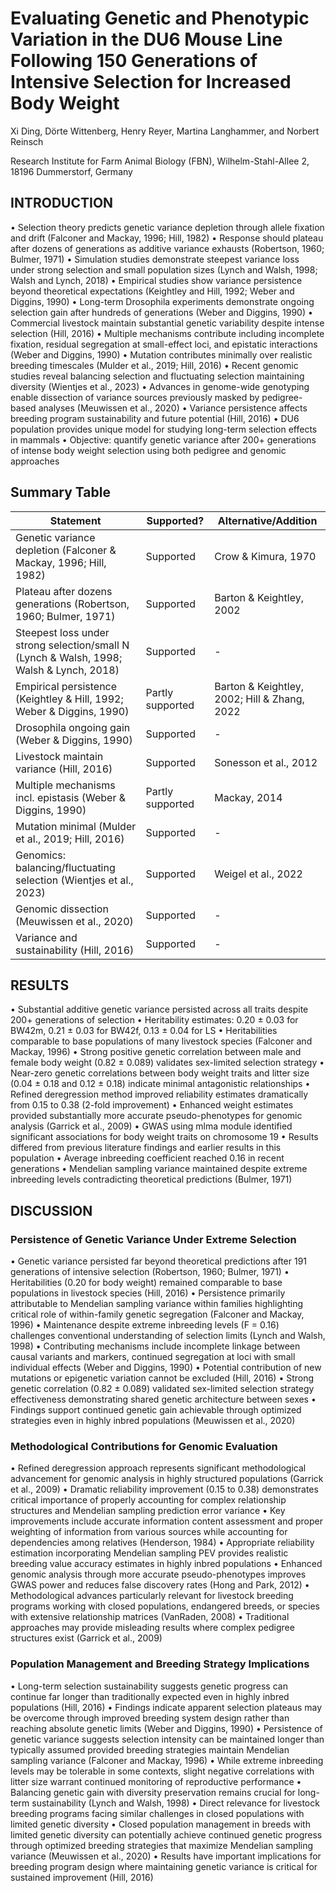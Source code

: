 # Evaluating Genetic and Phenotypic Variation in the DU6 Mouse Line Following 150 Generations of Intensive Selection for Increased Body Weight

Xi Ding, Dörte Wittenberg, Henry Reyer, Martina Langhammer, and Norbert Reinsch

Research Institute for Farm Animal Biology (FBN), Wilhelm-Stahl-Allee 2, 18196 Dummerstorf, Germany

## INTRODUCTION

• Selection theory predicts genetic variance depletion through allele fixation and drift (Falconer and Mackay, 1996; Hill, 1982)
• Response should plateau after dozens of generations as additive variance exhausts (Robertson, 1960; Bulmer, 1971)
• Simulation studies demonstrate steepest variance loss under strong selection and small population sizes (Lynch and Walsh, 1998; Walsh and Lynch, 2018)
• Empirical studies show variance persistence beyond theoretical expectations (Keightley and Hill, 1992; Weber and Diggins, 1990)
• Long-term Drosophila experiments demonstrate ongoing selection gain after hundreds of generations (Weber and Diggins, 1990)
• Commercial livestock maintain substantial genetic variability despite intense selection (Hill, 2016)
• Multiple mechanisms contribute including incomplete fixation, residual segregation at small-effect loci, and epistatic interactions (Weber and Diggins, 1990)
• Mutation contributes minimally over realistic breeding timescales (Mulder et al., 2019; Hill, 2016)
• Recent genomic studies reveal balancing selection and fluctuating selection maintaining diversity (Wientjes et al., 2023)
• Advances in genome-wide genotyping enable dissection of variance sources previously masked by pedigree-based analyses (Meuwissen et al., 2020)
• Variance persistence affects breeding program sustainability and future potential (Hill, 2016)
• DU6 population provides unique model for studying long-term selection effects in mammals
• Objective: quantify genetic variance after 200+ generations of intense body weight selection using both pedigree and genomic approaches


## Summary Table

|Statement|Supported?|Alternative/Addition|
|---|---|---|
|Genetic variance depletion (Falconer & Mackay, 1996; Hill, 1982)|Supported|Crow & Kimura, 1970|
|Plateau after dozens generations (Robertson, 1960; Bulmer, 1971)|Supported|Barton & Keightley, 2002|
|Steepest loss under strong selection/small N (Lynch & Walsh, 1998; Walsh & Lynch, 2018)|Supported|-|
|Empirical persistence (Keightley & Hill, 1992; Weber & Diggins, 1990)|Partly supported|Barton & Keightley, 2002; Hill & Zhang, 2022|
|Drosophila ongoing gain (Weber & Diggins, 1990)|Supported|-|
|Livestock maintain variance (Hill, 2016)|Supported|Sonesson et al., 2012|
|Multiple mechanisms incl. epistasis (Weber & Diggins, 1990)|Partly supported|Mackay, 2014|
|Mutation minimal (Mulder et al., 2019; Hill, 2016)|Supported|-|
|Genomics: balancing/fluctuating selection (Wientjes et al., 2023)|Supported|Weigel et al., 2022|
|Genomic dissection (Meuwissen et al., 2020)|Supported|-|
|Variance and sustainability (Hill, 2016)|Supported|-|

## RESULTS

• Substantial additive genetic variance persisted across all traits despite 200+ generations of selection
• Heritability estimates: 0.20 ± 0.03 for BW42m, 0.21 ± 0.03 for BW42f, 0.13 ± 0.04 for LS
• Heritabilities comparable to base populations of many livestock species (Falconer and Mackay, 1996)
• Strong positive genetic correlation between male and female body weight (0.82 ± 0.089) validates sex-limited selection strategy
• Near-zero genetic correlations between body weight traits and litter size (0.04 ± 0.18 and 0.12 ± 0.18) indicate minimal antagonistic relationships
• Refined deregression method improved reliability estimates dramatically from 0.15 to 0.38 (2-fold improvement)
• Enhanced weight estimates provided substantially more accurate pseudo-phenotypes for genomic analysis (Garrick et al., 2009)
• GWAS using mlma module identified significant associations for body weight traits on chromosome 19
• Results differed from previous literature findings and earlier results in this population
• Average inbreeding coefficient reached 0.16 in recent generations
• Mendelian sampling variance maintained despite extreme inbreeding levels contradicting theoretical predictions (Bulmer, 1971)

## DISCUSSION

### Persistence of Genetic Variance Under Extreme Selection

• Genetic variance persisted far beyond theoretical predictions after 191 generations of intensive selection (Robertson, 1960; Bulmer, 1971)
• Heritabilities (0.20 for body weight) remained comparable to base populations in livestock species (Hill, 2016)
• Persistence primarily attributable to Mendelian sampling variance within families highlighting critical role of within-family genetic segregation (Falconer and Mackay, 1996)
• Maintenance despite extreme inbreeding levels (F = 0.16) challenges conventional understanding of selection limits (Lynch and Walsh, 1998)
• Contributing mechanisms include incomplete linkage between causal variants and markers, continued segregation at loci with small individual effects (Weber and Diggins, 1990)
• Potential contribution of new mutations or epigenetic variation cannot be excluded (Hill, 2016)
• Strong genetic correlation (0.82 ± 0.089) validated sex-limited selection strategy effectiveness demonstrating shared genetic architecture between sexes
• Findings support continued genetic gain achievable through optimized strategies even in highly inbred populations (Meuwissen et al., 2020)

### Methodological Contributions for Genomic Evaluation

• Refined deregression approach represents significant methodological advancement for genomic analysis in highly structured populations (Garrick et al., 2009)
• Dramatic reliability improvement (0.15 to 0.38) demonstrates critical importance of properly accounting for complex relationship structures and Mendelian sampling prediction error variance
• Key improvements include accurate information content assessment and proper weighting of information from various sources while accounting for dependencies among relatives (Henderson, 1984)
• Appropriate reliability estimation incorporating Mendelian sampling PEV provides realistic breeding value accuracy estimates in highly inbred populations
• Enhanced genomic analysis through more accurate pseudo-phenotypes improves GWAS power and reduces false discovery rates (Hong and Park, 2012)
• Methodological advances particularly relevant for livestock breeding programs working with closed populations, endangered breeds, or species with extensive relationship matrices (VanRaden, 2008)
• Traditional approaches may provide misleading results where complex pedigree structures exist (Garrick et al., 2009)

### Population Management and Breeding Strategy Implications

• Long-term selection sustainability suggests genetic progress can continue far longer than traditionally expected even in highly inbred populations (Hill, 2016)
• Findings indicate apparent selection plateaus may be overcome through improved breeding system design rather than reaching absolute genetic limits (Weber and Diggins, 1990)
• Persistence of genetic variance suggests selection intensity can be maintained longer than typically assumed provided breeding strategies maintain Mendelian sampling variance (Falconer and Mackay, 1996)
• While extreme inbreeding levels may be tolerable in some contexts, slight negative correlations with litter size warrant continued monitoring of reproductive performance
• Balancing genetic gain with diversity preservation remains crucial for long-term sustainability (Lynch and Walsh, 1998)
• Direct relevance for livestock breeding programs facing similar challenges in closed populations with limited genetic diversity
• Closed population management in breeds with limited genetic diversity can potentially achieve continued genetic progress through optimized breeding strategies that maximize Mendelian sampling variance (Meuwissen et al., 2020)
• Results have important implications for breeding program design where maintaining genetic variance is critical for sustained improvement (Hill, 2016)